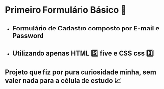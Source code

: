 # Primeiro Formulário Básico 📁

- ## Formulário de Cadastro composto por E-mail e Password

- ## Utilizando apenas HTML 5️⃣ five e CSS css 3️⃣

## Projeto que fiz por pura curiosidade minha, sem valer nada para a célula de estudo 📈
